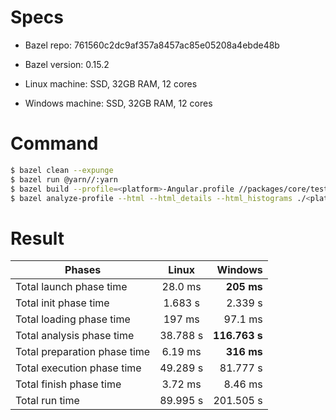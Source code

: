 # Specs

* Bazel repo: 761560c2dc9af357a8457ac85e05208a4ebde48b

* Bazel version: 0.15.2

* Linux machine: SSD, 32GB RAM, 12 cores

* Windows machine: SSD, 32GB RAM, 12 cores


# Command

```sh
$ bazel clean --expunge
$ bazel run @yarn//:yarn
$ bazel build --profile=<platform>-Angular.profile //packages/core/test
$ bazel analyze-profile --html --html_details --html_histograms ./<platform>-Angular.profile
```

# Result

| Phases        | Linux         |   Windows    |
| ------------- |:-------------:| -----:|
| Total launch phase time | 28.0 ms | **205 ms** |
| Total init phase time |   1.683 s |   2.339 s |
| Total loading phase time |    197 ms |    97.1 ms |
| Total analysis phase time |   38.788 s |   **116.763 s** |
| Total preparation phase time |    6.19 ms |    **316 ms** |
| Total execution phase time |  49.289 s |  81.777 s |
| Total finish phase time | 3.72 ms | 8.46 ms |
| Total run time |  89.995 s |  201.505 s |
